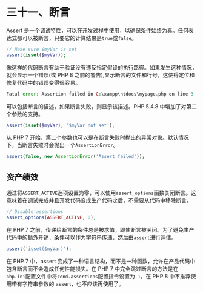 # 三十一、断言

Assert 是一个调试特性，可以在开发过程中使用，以确保条件始终为真。任何表达式都可以被断言，只要它的计算结果是`true`或`false`。

```php
// Make sure $myVar is set
assert(isset($myVar));

```

像这样的代码断言有助于验证没有违反指定假设的执行路径。如果发生这种情况，就会显示一个错误(或 PHP 8 之前的警告),显示断言的文件和行号，这使得定位和修复代码中的错误变得很容易。

```php
Fatal error: Assertion failed in C:\xampp\htdocs\mypage.php on line 3

```

可以包括断言的描述，如果断言失败，则显示该描述。PHP 5.4.8 中增加了对第二个参数的支持。

```php
assert(isset($myVar), '$myVar not set');

```

从 PHP 7 开始，第二个参数也可以是在断言失败时抛出的异常对象。默认情况下，当断言失败时会抛出一个`AssertionError`。

```php
assert(false, new AssertionError('Assert failed'));

```

## 资产绩效

通过将`ASSERT_ACTIVE`选项设置为零，可以使用`assert_options`函数关闭断言。这意味着在调试完成并且开发代码变成生产代码之后，不需要从代码中移除断言。

```php
// Disable assertions
assert_options(ASSERT_ACTIVE, 0);

```

在 PHP 7 之前，传递给断言的条件总是被求值，即使断言被关闭。为了避免生产代码中的额外开销，条件可以作为字符串传递，然后由`assert`进行评估。

```php
assert('isset($myVar)');

```

在 PHP 7 中，assert 变成了一种语言结构，而不是一种函数，允许在产品代码中包含断言而不会造成任何性能损失。在 PHP 7 中完全跳过断言的方法是在`php.ini`配置文件中将`zend.assertions`配置指令设置为`-1`。在 PHP 8 中不推荐使用带有字符串参数的 assert，也不应该再使用了。